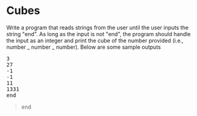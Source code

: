 # Cubes
Write a program that reads strings from the user until the user inputs the string "end". As long as the input is not "end", the program should handle the input as an integer and print the cube of the number provided (i.e., number _ number _ number). Below are some sample outputs

<pre>
3
27
-1
-1
11
1331
end
</pre>

> end
